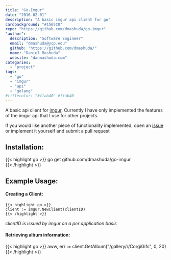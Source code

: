 ```yaml
---
title: "Go-Imgur"
date: "2016-02-01"
description: "A basic imgur api client for go"
cardbackground: "#1565C0"
repo: "https://github.com/dmashuda/go-imgur"
"author":
  description: "Software Engineer"
  email: "dmashuda@ycp.edu"
  github: "https://github.com/dmashuda/"
  name: "Daniel Mashuda"
  website: "danmashuda.com"
categories:
  - "project"
tags:
  - "go"
  - "imgur"
  - "api"
  - "golang"
#titlecolor: "#ffab40" #ffab40
---
```


A basic api client for [imgur](https://api.imgur.com/). Currently I have only implemented the features of the imgur api that I use for other projects.

If you would like another piece of functionality implemented, open an [issue](https://github.com/dmashuda/go-imgur/issues/new) or implement it yourself and submit a pull request

## Installation:
{{< highlight go >}}
    go get github.com/dmashuda/go-imgur     
 {{< /highlight >}}


## Example Usage:
#### Creating a Client:
    {{< highlight go >}}
    client := imgur.NewClient(clientID)   
    {{< /highlight >}}
*clientID is issued by imgur on a per application basis*

#### Retrieving album information:
{{< highlight go >}}
    aww, err := client.GetAlbum("/gallery/r/CorgiGifs", 0, 20)    
    {{< /highlight >}}
